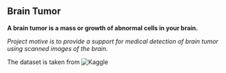 ## Brain Tumor

**A brain tumor is a mass or growth of abnormal cells in your brain.**

*Project motive is to provide a support for medical detection of brain tumor using scanned images of the brain.*

The dataset is taken from ![Kaggle](https://www.kaggle.com/static/images/site-logo.svg)


